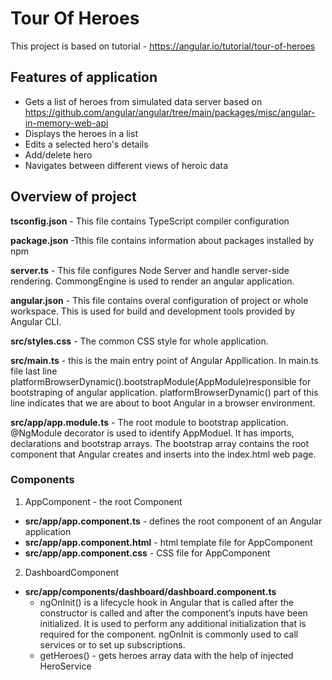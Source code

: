 # Tour Of Heroes

This project is based on tutorial - https://angular.io/tutorial/tour-of-heroes

## Features of application

* Gets a list of heroes from simulated data server based on https://github.com/angular/angular/tree/main/packages/misc/angular-in-memory-web-api
* Displays the heroes in a list
* Edits a selected hero's details
* Add/delete hero
* Navigates between different views of heroic data




## Overview of project

**tsconfig.json** - This file contains TypeScript compiler configuration

**package.json** -Tthis file contains information about packages installed by npm

**server.ts** - This file configures Node Server and handle server-side rendering. CommongEngine is used to render an angular application.

**angular.json** - This file contains overal configuration of project or whole workspace. This is used for build and development tools provided by Angular CLI.

**src/styles.css**  - The common CSS style for whole application.


**src/main.ts** - this is the main entry point of Angular Appllication. In main.ts file last line platformBrowserDynamic().bootstrapModule(AppModule)responsible for bootstraping of angular application. platformBrowserDynamic() part of this line indicates that we are about to boot Angular in a browser environment.

**src/app/app.module.ts** - The root module to bootstrap application. @NgModule decorator is used to identify AppModuel. It has imports, declarations and bootstrap arrays. The bootstrap array contains the root component that Angular creates and inserts into the index.html web page.

### Components

1. AppComponent - the root Component

- **src/app/app.component.ts** - defines the root component of an Angular application
- **src/app/app.component.html** - html template file for AppComponent
- **src/app/app.component.css** - CSS file for AppComponent

2. DashboardComponent
 - **src/app/components/dashboard/dashboard.component.ts**
   - ngOnInit() is a lifecycle hook in Angular that is called after the constructor is called and after the component’s inputs have been initialized. It is used to perform any additional initialization that is required for the component. ngOnInit is commonly used to call services or to set up subscriptions.
   - getHeroes() - gets heroes array data with the help of injected HeroService


